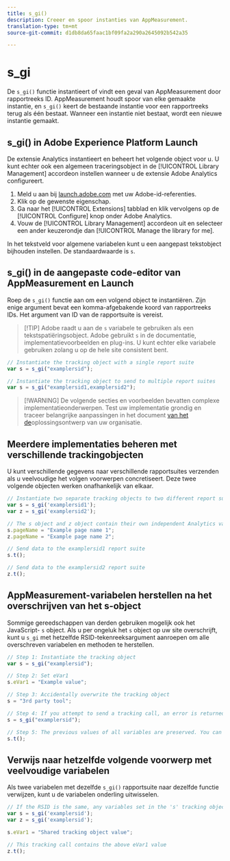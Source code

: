 ```yaml
---
title: s_gi()
description: Creeer en spoor instanties van AppMeasurement.
translation-type: tm+mt
source-git-commit: d1db8da65faac1bf09fa2a290a2645092b542a35

---
```



# s_gi

De `s_gi()` functie instantieert of vindt een geval van AppMeasurement door rapportreeks ID. AppMeasurement houdt spoor van elke gemaakte instantie, en `s_gi()` keert de bestaande instantie voor een rapportreeks terug als één bestaat. Wanneer een instantie niet bestaat, wordt een nieuwe instantie gemaakt.

## s_gi() in Adobe Experience Platform Launch

De extensie Analytics instantieert en beheert het volgende object voor u. U kunt echter ook een algemeen traceringsobject in de [!UICONTROL Library Management] accordeon instellen wanneer u de extensie Adobe Analytics configureert.

1. Meld u aan bij [launch.adobe.com](https://launch.adobe.com) met uw Adobe-id-referenties.
2. Klik op de gewenste eigenschap.
3. Ga naar het [!UICONTROL Extensions] tabblad en klik vervolgens op de [!UICONTROL Configure] knop onder Adobe Analytics.
4. Vouw de [!UICONTROL Library Management] accordeon uit en selecteer een ander keuzerondje dan [!UICONTROL Manage the library for me].

In het tekstveld voor algemene variabelen kunt u een aangepast tekstobject bijhouden instellen. De standaardwaarde is `s`.

## s_gi() in de aangepaste code-editor van AppMeasurement en Launch

Roep de `s_gi()` functie aan om een volgend object te instantiëren. Zijn enige argument bevat een komma-afgebakende koord van rapportreeks IDs. Het argument van ID van de rapportsuite is vereist.

> [!TIP] Adobe raadt u aan de `s` variabele te gebruiken als een tekstspatiëringsobject. Adobe gebruikt `s` in de documentatie, implementatievoorbeelden en plug-ins. U kunt echter elke variabele gebruiken zolang u op de hele site consistent bent.

```js
// Instantiate the tracking object with a single report suite
var s = s_gi("examplersid");

// Instantiate the tracking object to send to multiple report suites
var s = s_gi("examplersid1,examplersid2");
```

> [!WARNING] De volgende secties en voorbeelden bevatten complexe implementatieonderwerpen. Test uw implementatie grondig en traceer belangrijke aanpassingen in het document [van het de](../../prepare/solution-design.md)oplossingsontwerp van uw organisatie.

## Meerdere implementaties beheren met verschillende trackingobjecten

U kunt verschillende gegevens naar verschillende rapportsuites verzenden als u veelvoudige het volgen voorwerpen concretiseert. Deze twee volgende objecten werken onafhankelijk van elkaar.

```js
// Instantiate two separate tracking objects to two different report suites
var s = s_gi('examplersid1');
var z = s_gi('examplersid2');

// The s object and z object contain their own independent Analytics variables simultaneously
s.pageName = "Example page name 1";
z.pageName = "Example page name 2";

// Send data to the examplersid1 report suite
s.t();

// Send data to the examplersid2 report suite
z.t();
```

## AppMeasurement-variabelen herstellen na het overschrijven van het s-object

Sommige gereedschappen van derden gebruiken mogelijk ook het JavaScript- `s` object. Als u per ongeluk het `s` object op uw site overschrijft, kunt u `s_gi` met hetzelfde RSID-tekenreeksargument aanroepen om alle overschreven variabelen en methoden te herstellen.

```js
// Step 1: Instantiate the tracking object
var s = s_gi("examplersid");

// Step 2: Set eVar1
s.eVar1 = "Example value";

// Step 3: Accidentally overwrite the tracking object
s = "3rd party tool";

// Step 4: If you attempt to send a tracking call, an error is returned. Instead, re-instantiate the tracking object
s = s_gi("examplersid");

// Step 5: The previous values of all variables are preserved. You can send a tracking call and eVar1 is correctly set
s.t();
```

## Verwijs naar hetzelfde volgende voorwerp met veelvoudige variabelen

Als twee variabelen met dezelfde `s_gi()` rapportsuite naar dezelfde functie verwijzen, kunt u de variabelen onderling uitwisselen.

```js
// If the RSID is the same, any variables set in the 's' tracking object also get set in 'z' tracking object
var s = s_gi('examplersid');
var z = s_gi('examplersid');

s.eVar1 = "Shared tracking object value";

// This tracking call contains the above eVar1 value
z.t();
```
